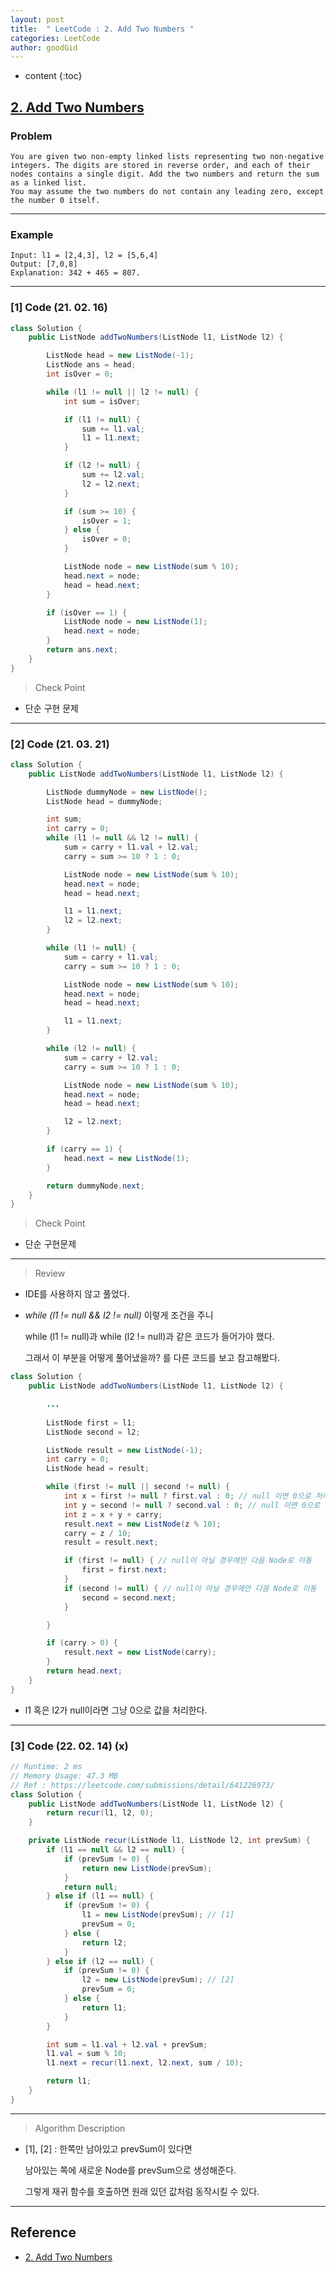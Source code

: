 ```yaml
---
layout: post
title:  " LeetCode : 2. Add Two Numbers "
categories: LeetCode
author: goodGid
---
```

* content
{:toc}

## [2. Add Two Numbers](https://leetcode.com/problems/add-two-numbers/)

### Problem

```
You are given two non-empty linked lists representing two non-negative integers. The digits are stored in reverse order, and each of their nodes contains a single digit. Add the two numbers and return the sum as a linked list.
You may assume the two numbers do not contain any leading zero, except the number 0 itself.
```





---

### Example

```
Input: l1 = [2,4,3], l2 = [5,6,4]
Output: [7,0,8]
Explanation: 342 + 465 = 807.
```

---

### [1] Code (21. 02. 16)

``` java
class Solution {
    public ListNode addTwoNumbers(ListNode l1, ListNode l2) {

        ListNode head = new ListNode(-1);
        ListNode ans = head;
        int isOver = 0;

        while (l1 != null || l2 != null) {
            int sum = isOver;

            if (l1 != null) {
                sum += l1.val;
                l1 = l1.next;
            }

            if (l2 != null) {
                sum += l2.val;
                l2 = l2.next;
            }

            if (sum >= 10) {
                isOver = 1;
            } else {
                isOver = 0;
            }

            ListNode node = new ListNode(sum % 10);
            head.next = node;
            head = head.next;
        }

        if (isOver == 1) {
            ListNode node = new ListNode(1);
            head.next = node;
        }
        return ans.next;
    }
}
```

> Check Point

* 단순 구현 문제

---

### [2] Code (21. 03. 21)

``` java
class Solution {
    public ListNode addTwoNumbers(ListNode l1, ListNode l2) {

        ListNode dummyNode = new ListNode();
        ListNode head = dummyNode;

        int sum;
        int carry = 0;
        while (l1 != null && l2 != null) {
            sum = carry + l1.val + l2.val;
            carry = sum >= 10 ? 1 : 0;

            ListNode node = new ListNode(sum % 10);
            head.next = node;
            head = head.next;

            l1 = l1.next;
            l2 = l2.next;
        }

        while (l1 != null) {
            sum = carry + l1.val;
            carry = sum >= 10 ? 1 : 0;

            ListNode node = new ListNode(sum % 10);
            head.next = node;
            head = head.next;

            l1 = l1.next;
        }

        while (l2 != null) {
            sum = carry + l2.val;
            carry = sum >= 10 ? 1 : 0;

            ListNode node = new ListNode(sum % 10);
            head.next = node;
            head = head.next;

            l2 = l2.next;
        }

        if (carry == 1) {
            head.next = new ListNode(1);
        }

        return dummyNode.next;
    }
}
```

> Check Point

* 단순 구현문제

---

> Review

* IDE를 사용하지 않고 풀었다.

* *while (l1 != null && l2 != null)* 이렇게 조건을 주니

  while (l1 != null)과 while (l2 != null)과 같은 코드가 들어가야 했다.

  그래서 이 부분을 어떻게 풀어냈을까? 를 다른 코드를 보고 참고해봤다.

``` java
class Solution {
    public ListNode addTwoNumbers(ListNode l1, ListNode l2) {

        ...
        
        ListNode first = l1;
        ListNode second = l2;

        ListNode result = new ListNode(-1);
        int carry = 0;
        ListNode head = result;

        while (first != null || second != null) {
            int x = first != null ? first.val : 0; // null 이면 0으로 처리
            int y = second != null ? second.val : 0; // null 이면 0으로 처리
            int z = x + y + carry;
            result.next = new ListNode(z % 10);
            carry = z / 10;
            result = result.next;

            if (first != null) { // null이 아닐 경우에만 다음 Node로 이동
                first = first.next;
            }
            if (second != null) { // null이 아닐 경우에만 다음 Node로 이동
                second = second.next;
            }

        }

        if (carry > 0) {
            result.next = new ListNode(carry);
        }
        return head.next;
    }
}
```

* l1 혹은 l2가 null이라면 그냥 0으로 값을 처리한다.

---

### [3] Code (22. 02. 14) (x)


``` java
// Runtime: 2 ms
// Memory Usage: 47.3 MB
// Ref : https://leetcode.com/submissions/detail/641226973/
class Solution {
    public ListNode addTwoNumbers(ListNode l1, ListNode l2) {
        return recur(l1, l2, 0);
    }

    private ListNode recur(ListNode l1, ListNode l2, int prevSum) {
        if (l1 == null && l2 == null) {
            if (prevSum != 0) {
                return new ListNode(prevSum);
            }
            return null;
        } else if (l1 == null) {
            if (prevSum != 0) {
                l1 = new ListNode(prevSum); // [1]
                prevSum = 0;
            } else {
                return l2;
            }
        } else if (l2 == null) {
            if (prevSum != 0) {
                l2 = new ListNode(prevSum); // [2]
                prevSum = 0;
            } else {
                return l1;
            }
        }

        int sum = l1.val + l2.val + prevSum;
        l1.val = sum % 10;
        l1.next = recur(l1.next, l2.next, sum / 10);

        return l1;
    }
}
```

---

> Algorithm Description

* [1], [2] : 한쪽만 남아있고 prevSum이 있다면 

  남아있는 쪽에 새로운 Node를 prevSum으로 생성해준다.

  그렇게 재귀 함수를 호출하면 원래 있던 값처럼 동작시킬 수 있다.


---

## Reference

* [2. Add Two Numbers](https://leetcode.com/problems/add-two-numbers/)